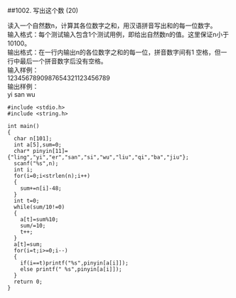 ##1002. 写出这个数 (20)

读入一个自然数n，计算其各位数字之和，用汉语拼音写出和的每一位数字。   
输入格式：每个测试输入包含1个测试用例，即给出自然数n的值。这里保证n小于10100。  
输出格式：在一行内输出n的各位数字之和的每一位，拼音数字间有1 空格，但一行中最后一个拼音数字后没有空格。   
输入样例：  
1234567890987654321123456789  
输出样例：  
yi san wu  

	#include <stdio.h> 
	#include <string.h>
	
	int main()
	{
	  char n[101];
	  int a[5],sum=0;
	  char* pinyin[11]={"ling","yi","er","san","si","wu","liu","qi","ba","jiu"};
	  scanf("%s",n);
	  int i;
	  for(i=0;i<strlen(n);i++)
	  {
	    sum+=n[i]-48;
	  }
	  int t=0;
	  while(sum/10!=0)
	  {
	    a[t]=sum%10;
	    sum/=10;
	    t++;
	  }
	  a[t]=sum;
	  for(i=t;i>=0;i--)
	  {
	    if(i==t)printf("%s",pinyin[a[i]]);
	    else printf(" %s",pinyin[a[i]]);
	  }
	  return 0;
	}